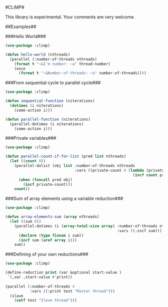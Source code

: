 #CLiMP#

This library is experimental. Your comments are very welcome.

##Examples##

###Hello World###

```lisp
(use-package :climp)

(defun hello-world (nthreads)
  (parallel (:number-of-threads nthreads)
    (format t "~&I'm number: ~a" thread-number)
    (once
      (format t "~&Number-of-threads: ~a" number-of-threads))))
```

###From sequential cycle to parallel cycle###

```lisp
(use-package :climp)

(defun sequential-function (niterations)
  (dotimes (i niterations)
    (some-action i)))

(defun parallel-function (niterations)
  (parallel-dotimes (i niterations)
    (some-action i)))
```

###Private variables###

```lisp
(use-package :climp)

(defun parallel-count-if-for-list (pred list nthreads)
  (let ((count 0))
    (parallel-dolist (obj list :number-of-threads nthreads
                               :vars ((private-count 0 (lambda (private-count)
                                                         (incf count private-count)))))
      (when (funcall pred obj)
        (incf private-count)))
    count))
```

###Sum of array elements using a variable reduction###

```lisp
(use-package :climp)

(defun array-elements-sum (array nthreads)
  (let ((sum 0))
    (parallel-dotimes (i (array-total-size array) :number-of-threads nthreads
                                                  :vars ((:incf sum)))
      (declare (type fixnum i sum))
      (incf sum (aref array i)))
    sum))
```


###Defining of your own reductions###

```lisp
(use-package :climp)

(define-reduction print (var &optional start-value )
 `(,var ,start-value #'print))
 
(parallel (:number-of-threads 4
           :vars ((:print test "Master thread")))
  (slave
    (setf test "Slave thread")))
```
